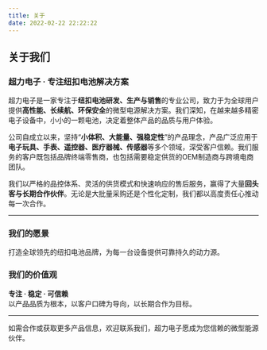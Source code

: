 ```yaml
---
title: 关于
date: 2022-02-22 22:22:22
---
```


## 关于我们  
### 超力电子 · 专注纽扣电池解决方案

超力电子是一家专注于**纽扣电池研发、生产与销售**的专业公司，致力于为全球用户提供**高性能、长续航、环保安全**的微型电源解决方案。我们深知，在越来越多精密电子设备中，小小的一颗电池，决定着整体产品的品质与用户体验。

公司自成立以来，坚持“**小体积、大能量、强稳定性**”的产品理念，产品广泛应用于**电子玩具、手表、遥控器、医疗器械、传感器**等多个领域，深受客户信赖。我们服务的客户既包括品牌终端零售商，也包括需要稳定供货的OEM制造商与跨境电商团队。

我们以严格的品控体系、灵活的供货模式和快速响应的售后服务，赢得了大量**回头客与长期合作伙伴**。无论是大批量采购还是个性化定制，我们都以高度责任心推动每一次合作。

---

### 我们的愿景  
打造全球领先的纽扣电池品牌，为每一台设备提供可靠持久的动力源。

### 我们的价值观  
**专注 · 稳定 · 可信赖**  
以产品品质为根本，以客户口碑为导向，以长期合作为目标。

---

如需合作或获取更多产品信息，欢迎联系我们，超力电子愿成为您信赖的微型能源伙伴。
